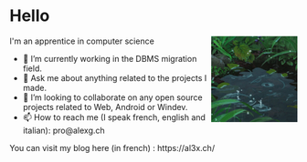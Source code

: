 <h1> Hello </h1>
  <img align="right" src="rain.gif" width="30%" border-radius="30px">
    <p> I'm an apprentice in computer science </p>
  <ul>
  <li> 🔭 I’m currently working in the DBMS migration field. </li>
  <li> 💬 Ask me about anything related to the projects I made. </li>
  <li> 👯 I’m looking to collaborate on any open source projects related to Web, Android or Windev. </li>
  <li> 📫 How to reach me (I speak french, english and italian): pro@alexg.ch </li>
  </ul>
<p> You can visit my blog here (in french) : https://al3x.ch/ </p>
